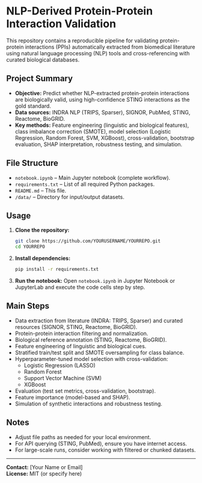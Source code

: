 # NLP-Derived Protein-Protein Interaction Validation

This repository contains a reproducible pipeline for validating protein-protein interactions (PPIs) automatically extracted from biomedical literature using natural language processing (NLP) tools and cross-referencing with curated biological databases.

## Project Summary

- **Objective:** Predict whether NLP-extracted protein-protein interactions are biologically valid, using high-confidence STING interactions as the gold standard.
- **Data sources:** INDRA NLP (TRIPS, Sparser), SIGNOR, PubMed, STING, Reactome, BioGRID.
- **Key methods:** Feature engineering (linguistic and biological features), class imbalance correction (SMOTE), model selection (Logistic Regression, Random Forest, SVM, XGBoost), cross-validation, bootstrap evaluation, SHAP interpretation, robustness testing, and simulation.

## File Structure

- `notebook.ipynb` – Main Jupyter notebook (complete workflow).
- `requirements.txt` – List of all required Python packages.
- `README.md` – This file.
- `/data/` – Directory for input/output datasets.

## Usage

1. **Clone the repository:**
    ```bash
    git clone https://github.com/YOURUSERNAME/YOURREPO.git
    cd YOURREPO
    ```

2. **Install dependencies:**
    ```bash
    pip install -r requirements.txt
    ```

3. **Run the notebook:**
    Open `notebook.ipynb` in Jupyter Notebook or JupyterLab and execute the code cells step by step.

## Main Steps

- Data extraction from literature (INDRA: TRIPS, Sparser) and curated resources (SIGNOR, STING, Reactome, BioGRID).
- Protein-protein interaction filtering and normalization.
- Biological reference annotation (STING, Reactome, BioGRID).
- Feature engineering of linguistic and biological cues.
- Stratified train/test split and SMOTE oversampling for class balance.
- Hyperparameter-tuned model selection with cross-validation:
    - Logistic Regression (LASSO)
    - Random Forest
    - Support Vector Machine (SVM)
    - XGBoost
- Evaluation (test set metrics, cross-validation, bootstrap).
- Feature importance (model-based and SHAP).
- Simulation of synthetic interactions and robustness testing.

## Notes

- Adjust file paths as needed for your local environment.
- For API querying (STING, PubMed), ensure you have internet access.
- For large-scale runs, consider working with filtered or chunked datasets.

---

**Contact:** [Your Name or Email]  
**License:** MIT (or specify here)